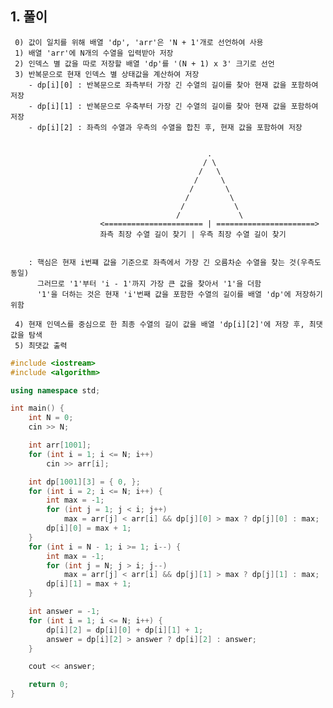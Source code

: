 ## 1. 풀이
     0) 값이 일치를 위해 배열 'dp', 'arr'은 'N + 1'개로 선언하여 사용
     1) 배열 'arr'에 N개의 수열을 입력받아 저장
     2) 인덱스 별 값을 따로 저장할 배열 'dp'를 '(N + 1) x 3' 크기로 선언
     3) 반복문으로 현재 인덱스 별 상태값을 계산하여 저장
        - dp[i][0] : 반복문으로 좌측부터 가장 긴 수열의 길이를 찾아 현재 값을 포함하여 저장
        - dp[i][1] : 반복문으로 우축부터 가장 긴 수열의 길이를 찾아 현재 값을 포함하여 저장
        - dp[i][2] : 좌측의 수열과 우측의 수열을 합친 후, 현재 값을 포함하여 저장
        
        
                                                .    
                                               / \
                                              /   \
                                             /     \
                                            /       \
                                           /         \
                                          /           \
                                         /             \
                        <====================== | ======================>
                        좌측 최장 수열 길이 찾기 | 우측 최장 수열 길이 찾기
                        
                        
        : 핵심은 현재 i번쨰 값을 기준으로 좌측에서 가장 긴 오름차순 수열을 찾는 것(우측도 동일)
          그러므로 '1'부터 'i - 1'까지 가장 큰 값을 찾아서 '1'을 더함
          '1'을 더하는 것은 현재 'i'번째 값을 포함한 수열의 길이를 배열 'dp'에 저장하기 위함
          
     4) 현재 인덱스를 중심으로 한 최종 수열의 길이 값을 배열 'dp[i][2]'에 저장 후, 최댓값을 탐색
     5) 최댓값 출력
     
        
```c++
#include <iostream>
#include <algorithm>

using namespace std;

int main() {
	int N = 0;
	cin >> N;

	int arr[1001];
	for (int i = 1; i <= N; i++)
		cin >> arr[i];

	int dp[1001][3] = { 0, };
	for (int i = 2; i <= N; i++) {
		int max = -1;
		for (int j = 1; j < i; j++)
			max = arr[j] < arr[i] && dp[j][0] > max ? dp[j][0] : max;
		dp[i][0] = max + 1;
	}    
	for (int i = N - 1; i >= 1; i--) {
		int max = -1;
		for (int j = N; j > i; j--)
			max = arr[j] < arr[i] && dp[j][1] > max ? dp[j][1] : max;
		dp[i][1] = max + 1;
	}

	int answer = -1;
	for (int i = 1; i <= N; i++) {
		dp[i][2] = dp[i][0] + dp[i][1] + 1;
		answer = dp[i][2] > answer ? dp[i][2] : answer;
	}

	cout << answer;

	return 0;
}




```
